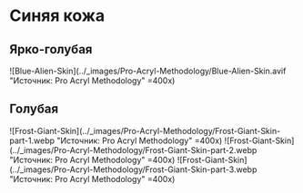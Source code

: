 # Синяя кожа

## Ярко-голубая

![Blue-Alien-Skin](../_images/Pro-Acryl-Methodology/Blue-Alien-Skin.avif "Источник: Pro Acryl Methodology" =400x)

## Голубая

![Frost-Giant-Skin](../_images/Pro-Acryl-Methodology/Frost-Giant-Skin-part-1.webp "Источник: Pro Acryl Methodology" =400x)
![Frost-Giant-Skin](../_images/Pro-Acryl-Methodology/Frost-Giant-Skin-part-2.webp "Источник: Pro Acryl Methodology" =400x)
![Frost-Giant-Skin](../_images/Pro-Acryl-Methodology/Frost-Giant-Skin-part-3.webp "Источник: Pro Acryl Methodology" =400x)